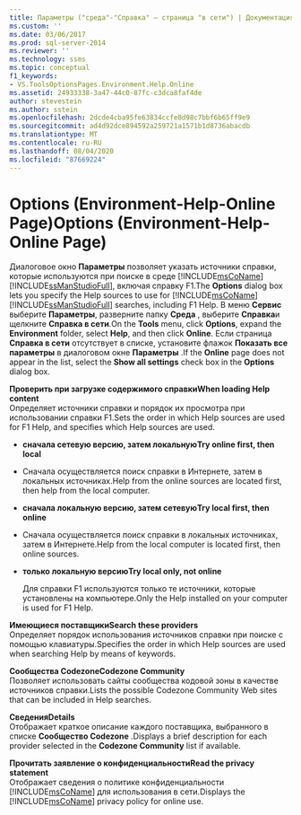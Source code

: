 ```yaml
---
title: Параметры ("среда"-"Справка" — страница "в сети") | Документация Майкрософт
ms.custom: ''
ms.date: 03/06/2017
ms.prod: sql-server-2014
ms.reviewer: ''
ms.technology: ssms
ms.topic: conceptual
f1_keywords:
- VS.ToolsOptionsPages.Environment.Help.Online
ms.assetid: 24933338-3a47-44c0-87fc-c3dca8faf4de
author: stevestein
ms.author: sstein
ms.openlocfilehash: 2dcde4cba95fe63834ccfe8d98c7bbf6b65ff9e9
ms.sourcegitcommit: ad4d92dce894592a259721a1571b1d8736abacdb
ms.translationtype: MT
ms.contentlocale: ru-RU
ms.lasthandoff: 08/04/2020
ms.locfileid: "87669224"
---
```

# <a name="options-environment-help-online-page"></a><span data-ttu-id="ca140-102">Options (Environment-Help-Online Page)</span><span class="sxs-lookup"><span data-stu-id="ca140-102">Options (Environment-Help-Online Page)</span></span>
  <span data-ttu-id="ca140-103">Диалоговое окно **Параметры** позволяет указать источники справки, которые используются при поиске в среде [!INCLUDE[msCoName](../../includes/msconame-md.md)] [!INCLUDE[ssManStudioFull](../../includes/ssmanstudiofull-md.md)], включая справку F1.</span><span class="sxs-lookup"><span data-stu-id="ca140-103">The **Options** dialog box lets you specify the Help sources to use for [!INCLUDE[msCoName](../../includes/msconame-md.md)] [!INCLUDE[ssManStudioFull](../../includes/ssmanstudiofull-md.md)] searches, including F1 Help.</span></span> <span data-ttu-id="ca140-104">В меню **Сервис** выберите **Параметры**, разверните папку **Среда** , выберите **Справка**и щелкните **Справка в сети**.</span><span class="sxs-lookup"><span data-stu-id="ca140-104">On the **Tools** menu, click **Options**, expand the **Environment** folder, select **Help**, and then click **Online**.</span></span> <span data-ttu-id="ca140-105">Если страница **Справка в сети** отсутствует в списке, установите флажок **Показать все параметры** в диалоговом окне **Параметры** .</span><span class="sxs-lookup"><span data-stu-id="ca140-105">If the **Online** page does not appear in the list, select the **Show all settings** check box in the **Options** dialog box.</span></span>  
  
 <span data-ttu-id="ca140-106">**Проверить при загрузке содержимого справки**</span><span class="sxs-lookup"><span data-stu-id="ca140-106">**When loading Help content**</span></span>  
 <span data-ttu-id="ca140-107">Определяет источники справки и порядок их просмотра при использовании справки F1.</span><span class="sxs-lookup"><span data-stu-id="ca140-107">Sets the order in which Help sources are used for F1 Help, and specifies which Help sources are used.</span></span>  
  
-   <span data-ttu-id="ca140-108">**сначала сетевую версию, затем локальную**</span><span class="sxs-lookup"><span data-stu-id="ca140-108">**Try online first, then local**</span></span>  
  
-   <span data-ttu-id="ca140-109">Сначала осуществляется поиск справки в Интернете, затем в локальных источниках.</span><span class="sxs-lookup"><span data-stu-id="ca140-109">Help from the online sources are located first, then help from the local computer.</span></span>  
  
-   <span data-ttu-id="ca140-110">**сначала локальную версию, затем сетевую**</span><span class="sxs-lookup"><span data-stu-id="ca140-110">**Try local first, then online**</span></span>  
  
-   <span data-ttu-id="ca140-111">Сначала осуществляется поиск справки в локальных источниках, затем в Интернете.</span><span class="sxs-lookup"><span data-stu-id="ca140-111">Help from the local computer is located first, then online sources.</span></span>  
  
-   <span data-ttu-id="ca140-112">**только локальную версию**</span><span class="sxs-lookup"><span data-stu-id="ca140-112">**Try local only, not online**</span></span>  
  
     <span data-ttu-id="ca140-113">Для справки F1 используются только те источники, которые установлены на компьютере.</span><span class="sxs-lookup"><span data-stu-id="ca140-113">Only the Help installed on your computer is used for F1 Help.</span></span>  
  
 <span data-ttu-id="ca140-114">**Имеющиеся поставщики**</span><span class="sxs-lookup"><span data-stu-id="ca140-114">**Search  these providers**</span></span>  
 <span data-ttu-id="ca140-115">Определяет порядок использования источников справки при поиске с помощью клавиатуры.</span><span class="sxs-lookup"><span data-stu-id="ca140-115">Specifies the order in which Help sources are used when searching Help by means of keywords.</span></span>  
  
 <span data-ttu-id="ca140-116">**Сообщества Codezone**</span><span class="sxs-lookup"><span data-stu-id="ca140-116">**Codezone Community**</span></span>  
 <span data-ttu-id="ca140-117">Позволяет использовать сайты сообщества кодовой зоны в качестве источников справки.</span><span class="sxs-lookup"><span data-stu-id="ca140-117">Lists the possible Codezone Community Web sites that can be included in Help searches.</span></span>  
  
 <span data-ttu-id="ca140-118">**Сведения**</span><span class="sxs-lookup"><span data-stu-id="ca140-118">**Details**</span></span>  
 <span data-ttu-id="ca140-119">Отображает краткое описание каждого поставщика, выбранного в списке **Сообщество Codezone** .</span><span class="sxs-lookup"><span data-stu-id="ca140-119">Displays a brief description for each provider selected in the **Codezone Community** list if available.</span></span>  
  
 <span data-ttu-id="ca140-120">**Прочитать заявление о конфиденциальности**</span><span class="sxs-lookup"><span data-stu-id="ca140-120">**Read the privacy statement**</span></span>  
 <span data-ttu-id="ca140-121">Отображает сведения о политике конфиденциальности [!INCLUDE[msCoName](../../includes/msconame-md.md)] для использования в сети.</span><span class="sxs-lookup"><span data-stu-id="ca140-121">Displays the [!INCLUDE[msCoName](../../includes/msconame-md.md)] privacy policy for online use.</span></span>  
  
  
